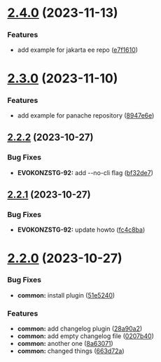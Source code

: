 # [2.4.0](https://github.com/hirschmax/semver-automation/compare/v2.3.0...v2.4.0) (2023-11-13)


### Features

* add example for jakarta ee repo ([e7f1610](https://github.com/hirschmax/semver-automation/commit/e7f16103fedf104cc8ddc5952f1ead1a8838d01a))

# [2.3.0](https://github.com/hirschmax/semver-automation/compare/v2.2.2...v2.3.0) (2023-11-10)


### Features

* add example for panache repository ([8947e6e](https://github.com/hirschmax/semver-automation/commit/8947e6e57c359720f1f2943edda7fb08e32ea83a))

## [2.2.2](https://github.com/hirschmax/semver-automation/compare/v2.2.1...v2.2.2) (2023-10-27)


### Bug Fixes

* **EVOKONZSTG-92:** add --no-cli flag ([bf32de7](https://github.com/hirschmax/semver-automation/commit/bf32de7dfc92aef8a9e6e6445c1e2f909e8e91be))

## [2.2.1](https://github.com/hirschmax/semver-automation/compare/v2.2.0...v2.2.1) (2023-10-27)


### Bug Fixes

* **EVOKONZSTG-92:** update howto ([fc4c8ba](https://github.com/hirschmax/semver-automation/commit/fc4c8ba4cff501d1e0cff2df59cd8cf484f76d81))

# [2.2.0](https://github.com/hirschmax/semver-automation/compare/v2.1.1...v2.2.0) (2023-10-27)


### Bug Fixes

* **common:** install plugin ([51e5240](https://github.com/hirschmax/semver-automation/commit/51e52407f14e60704bfc565124750c28150a3d46))


### Features

* **common:** add changelog plugin ([28a90a2](https://github.com/hirschmax/semver-automation/commit/28a90a2095ee55cbb31b9664fcc2785fe48cdb69))
* **common:** add empty changelog file ([0207b40](https://github.com/hirschmax/semver-automation/commit/0207b408d85f57202bb09aa1b23268276982f3ec))
* **common:** another one ([8a63071](https://github.com/hirschmax/semver-automation/commit/8a63071525c588e37a2491260dfd6ebd8cf8d34e))
* **common:** changed things ([663d72a](https://github.com/hirschmax/semver-automation/commit/663d72aff9987bb1cabaadfdfd5517babf19370f))
